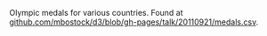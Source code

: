 Olympic medals for various countries. Found at [github.com/mbostock/d3/blob/gh-pages/talk/20110921/medals.csv](https://github.com/mbostock/d3/blob/gh-pages/talk/20110921/medals.csv).
